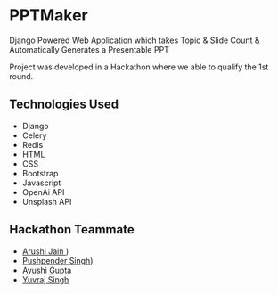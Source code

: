 # PPTMaker
Django Powered Web Application which takes Topic &amp; Slide Count &amp; Automatically Generates a Presentable PPT

Project was developed in a Hackathon where we able to qualify the 1st round.

## Technologies Used
- Django
- Celery
- Redis
- HTML
- CSS
- Bootstrap
- Javascript
- OpenAi API
- Unsplash API

## Hackathon Teammate
- [Arushi Jain ](https://github.com/arushi167))
- [Pushpender Singh](https://github.com/pushpenderindia))
- [Ayushi Gupta](https://github.com/)
- [Yuvraj Singh](https://github.com/Yuvraj0208)

